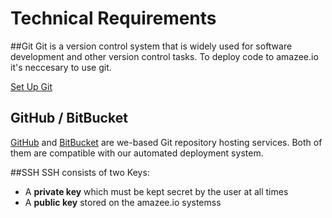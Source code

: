 # Technical Requirements

##Git
Git is a version control system that is widely used for software development and other version control tasks. To deploy code to amazee.io it's neccesary to use git.

[Set Up Git](https://help.github.com/articles/set-up-git/)

## GitHub / BitBucket

[GitHub](http://github.com) and [BitBucket](http://bitbucket.org) are we-based Git repository hosting services. Both of them are compatible with our automated deployment system.


##SSH
SSH consists of two Keys:

- A **private key** which must be kept secret by the user at all times
- A **public key** stored on the amazee.io systemss

